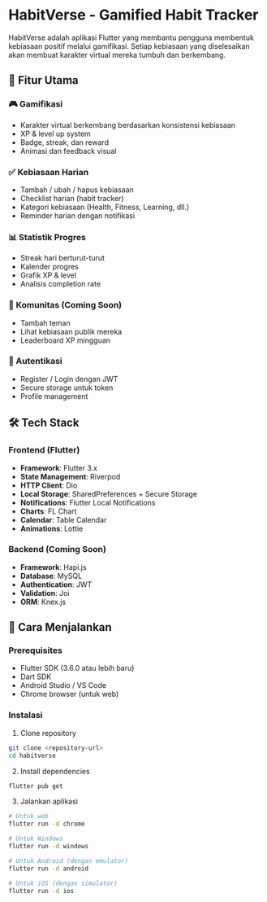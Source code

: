 # HabitVerse - Gamified Habit Tracker

HabitVerse adalah aplikasi Flutter yang membantu pengguna membentuk kebiasaan positif melalui gamifikasi. Setiap kebiasaan yang diselesaikan akan membuat karakter virtual mereka tumbuh dan berkembang.

## 🎯 Fitur Utama

### 🎮 Gamifikasi
- Karakter virtual berkembang berdasarkan konsistensi kebiasaan
- XP & level up system
- Badge, streak, dan reward
- Animasi dan feedback visual

### ✅ Kebiasaan Harian
- Tambah / ubah / hapus kebiasaan
- Checklist harian (habit tracker)
- Kategori kebiasaan (Health, Fitness, Learning, dll.)
- Reminder harian dengan notifikasi

### 📊 Statistik Progres
- Streak hari berturut-turut
- Kalender progres
- Grafik XP & level
- Analisis completion rate

### 👥 Komunitas (Coming Soon)
- Tambah teman
- Lihat kebiasaan publik mereka
- Leaderboard XP mingguan

### 🔐 Autentikasi
- Register / Login dengan JWT
- Secure storage untuk token
- Profile management

## 🛠️ Tech Stack

### Frontend (Flutter)
- **Framework**: Flutter 3.x
- **State Management**: Riverpod
- **HTTP Client**: Dio
- **Local Storage**: SharedPreferences + Secure Storage
- **Notifications**: Flutter Local Notifications
- **Charts**: FL Chart
- **Calendar**: Table Calendar
- **Animations**: Lottie

### Backend (Coming Soon)
- **Framework**: Hapi.js
- **Database**: MySQL
- **Authentication**: JWT
- **Validation**: Joi
- **ORM**: Knex.js

## 🚀 Cara Menjalankan

### Prerequisites
- Flutter SDK (3.6.0 atau lebih baru)
- Dart SDK
- Android Studio / VS Code
- Chrome browser (untuk web)

### Instalasi

1. Clone repository
```bash
git clone <repository-url>
cd habitverse
```

2. Install dependencies
```bash
flutter pub get
```

3. Jalankan aplikasi
```bash
# Untuk web
flutter run -d chrome

# Untuk Windows
flutter run -d windows

# Untuk Android (dengan emulator)
flutter run -d android

# Untuk iOS (dengan simulator)
flutter run -d ios
```
